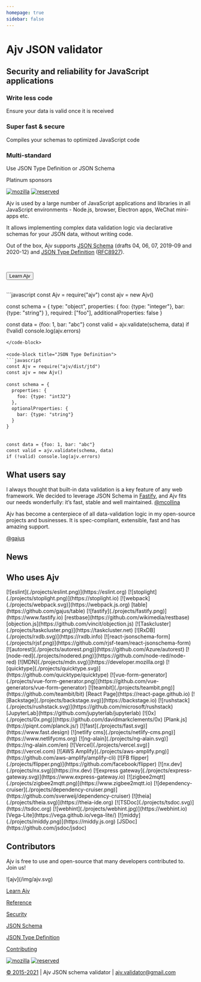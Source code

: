 ```yaml
---
homepage: true
sidebar: false
---
```


<HeroSection>

# Ajv JSON validator

## Security and reliability for JavaScript applications

<Features>
<Feature type="less-code" link="/guide/why-ajv.html#write-less-code">

### Write less code

Ensure your data is valid once it is received

</Feature>
<Feature type="fast-secure" link="/guide/why-ajv.html#super-fast-secure">

### Super fast & secure

Compiles your schemas to optimized JavaScript code

</Feature>

<Feature type="multi-spec" link="/guide/why-ajv.html#multi-standard">

### Multi-standard

Use JSON Type Definition or JSON Schema

</Feature>
</Features>

<Sponsors>

Platinum sponsors

[![mozilla](/img/mozilla.svg)](https://www.mozilla.org)
[![reserved](/img/reserved.svg)](https://opencollective.com/ajv)

</Sponsors>
</HeroSection>

<HomeSection>
<Columns>
<Column side="left">

Ajv is used by a large number of JavaScript applications and libraries in all JavaScript environments - Node.js, browser, Electron apps, WeChat mini-apps etc.

It allows implementing complex data validation logic via declarative schemas for your JSON data, without writing code.

Out of the box, Ajv supports [JSON Schema](./json-schema.md) (drafts 04, 06, 07, 2019-09 and 2020-12) and [JSON Type Definition](./json-type-definition.md) ([RFC8927](https://datatracker.ietf.org/doc/rfc8927/)).

<br/>

<Button link="/guide/getting-started.html">Learn Ajv</Button>

<br/>

</Column>

<Column side="right">
<code-group>
<code-block title="JSON Schema">
```javascript
const Ajv = require("ajv")
const ajv = new Ajv()

const schema = {
  type: "object",
  properties: {
    foo: {type: "integer"},
    bar: {type: "string"}
  },
  required: ["foo"],
  additionalProperties: false
}

const data = {foo: 1, bar: "abc"}
const valid = ajv.validate(schema, data)
if (!valid) console.log(ajv.errors)
```
</code-block>

<code-block title="JSON Type Definition">
```javascript
const Ajv = require("ajv/dist/jtd")
const ajv = new Ajv()

const schema = {
  properties: {
    foo: {type: "int32"}
  },
  optionalProperties: {
    bar: {type: "string"}
  }
}


const data = {foo: 1, bar: "abc"}
const valid = ajv.validate(schema, data)
if (!valid) console.log(ajv.errors)
```
</code-block>
</code-group>
</Column>
</Columns>
</HomeSection>

<HomeSection section="testimonials">

## What users say

<Testimonials>
<Testimonial color="green">

I always thought that built-in data validation is a key feature of any web framework. We decided to leverage JSON Schema in [Fastify](https://www.fastify.io), and Ajv fits our needs wonderfully: it’s fast, stable and well maintained. [@mcollina](https://github.com/mcollina)

</Testimonial>

<Testimonial color="blue">

Ajv has become a centerpiece of all data-validation logic in my open-source projects and businesses. It is spec-compliant, extensible, fast and has amazing support.

[@gajus](https://github.com/gajus)

</Testimonial>
</Testimonials>
</HomeSection>

<HomeSection>

## News

<NewsHome/>

</HomeSection>

<HomeSection>

## Who uses Ajv

<Projects>
[![eslint](./projects/eslint.png)](https://eslint.org)
[![stoplight](./projects/stoplight.png)](https://stoplight.io)
[![webpack](./projects/webpack.svg)](https://webpack.js.org)
[table](https://github.com/gajus/table)
[![fastify](./projects/fastify.png)](https://www.fastify.io)
[restbase](https://github.com/wikimedia/restbase)
[objection.js](https://github.com/vincit/objection.js)
[![Taskcluster](./projects/taskcluster.png)](https://taskcluster.net)
[![RxDB](./projects/rxdb.svg)](https://rxdb.info)
[![react-jsonschema-form](./projects/rjsf.png)](https://github.com/rjsf-team/react-jsonschema-form)
[![autorest](./projects/autorest.png)](https://github.com/Azure/autorest)
[![node-red](./projects/nodered.png)](https://github.com/node-red/node-red)
[![MDN](./projects/mdn.svg)](https://developer.mozilla.org)
[![quicktype](./projects/quicktype.svg)](https://github.com/quicktype/quicktype)
[![vue-form-generator](./projects/vue-form-generator.png)](https://github.com/vue-generators/vue-form-generator)
[![teambit](./projects/teambit.png)](https://github.com/teambit/bit)
[React Page](https://react-page.github.io)
[![Backstage](./projects/backstage.svg)](https://backstage.io)
[![rushstack](./projects/rushstack.svg)](https://github.com/microsoft/rushstack)
[JupyterLab](https://github.com/jupyterlab/jupyterlab)
[![0x](./projects/0x.png)](https://github.com/davidmarkclements/0x)
[Plank.js](https://piqnt.com/planck.js/)
[![fast](./projects/fast.svg)](https://www.fast.design)
[![netlify cms](./projects/netlify-cms.png)](https://www.netlifycms.org)
[![ng-alain](./projects/ng-alain.svg)](https://ng-alain.com/en)
[![Vercel](./projects/vercel.svg)](https://vercel.com)
[![AWS Amplify](./projects/aws-amplify.png)](https://github.com/aws-amplify/amplify-cli)
[![FB flipper](./projects/flipper.png)](https://github.com/facebook/flipper)
[![nx.dev](./projects/nx.svg)](https://nx.dev)
[![express gateway](./projects/express-gateway.svg)](https://www.express-gateway.io)
[![zigbee2mqtt](./projects/zigbee2mqtt.png)](https://www.zigbee2mqtt.io)
[![dependency-cruiser](./projects/dependency-cruiser.png)](https://github.com/sverweij/dependency-cruiser)
[![theia](./projects/theia.svg)](https://theia-ide.org)
[![TSDoc](./projects/tsdoc.svg)](https://tsdoc.org)
[![webhint](./projects/webhint.jpg)](https://webhint.io)
[Vega-Lite](https://vega.github.io/vega-lite/)
[![middy](./projects/middy.png)](https://middy.js.org)
[JSDoc](https://github.com/jsdoc/jsdoc)

</Projects>
</HomeSection>

<HomeSection section="contributors">

## Contributors

Ajv is free to use and open-source that many developers contributed to. Join us!

<Contributors />

</HomeSection>

<HomeSection section="footer">

<FooterColumns>
<FooterColumn type="ajv">
![ajv](/img/ajv.svg)

</FooterColumn>

<FooterColumn type="links">

[Learn Ajv](./docs/getting-started.md)

[Reference](./api.md)

[Security](./security.md)

</FooterColumn>

<FooterColumn type="links">

[JSON Schema](./json-schema.md)

[JSON Type Definition](./json-type-definition.md)

[Contributing](./contributing.html)

</FooterColumn>

<FooterColumn type="sponsors">

[![mozilla](/img/mozilla.svg)](https://www.mozilla.org)
[![reserved](/img/reserved.svg)](https://opencollective.com/ajv)

</FooterColumn>
</FooterColumns>

[&copy; 2015-2021](./license.md) | Ajv JSON schema validator | [ajv.validator@gmail.com](mailto:ajv.validator@gmail.com)

</HomeSection>
